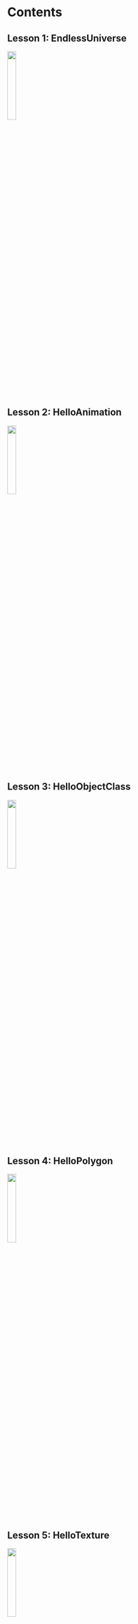 # Contents

## Lesson 1: EndlessUniverse
<img src="https://github.com/digitalworlds/JavaForQuest/blob/main/figures/EndlessUniverse.png" width=20% height=20%>

## Lesson 2: HelloAnimation
<img src="https://github.com/digitalworlds/JavaForQuest/blob/main/figures/HelloAnimation.png" width=20% height=20%>

## Lesson 3: HelloObjectClass
<img src="https://github.com/digitalworlds/JavaForQuest/blob/main/figures/HelloObjectClass.png" width=20% height=20%>

## Lesson 4: HelloPolygon
<img src="https://github.com/digitalworlds/JavaForQuest/blob/main/figures/HelloPolygon.png" width=20% height=20%>

## Lesson 5: HelloTexture
<img src="https://github.com/digitalworlds/JavaForQuest/blob/main/figures/HelloTexture.png" width=20% height=20%>

